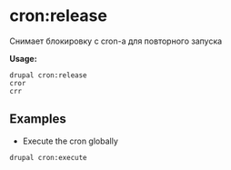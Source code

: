 # cron:release
Снимает блокировку с cron-а для повторного запуска

**Usage:**
```
drupal cron:release
cror
crr
```

## Examples
* Execute the cron globally
```
drupal cron:execute
```
